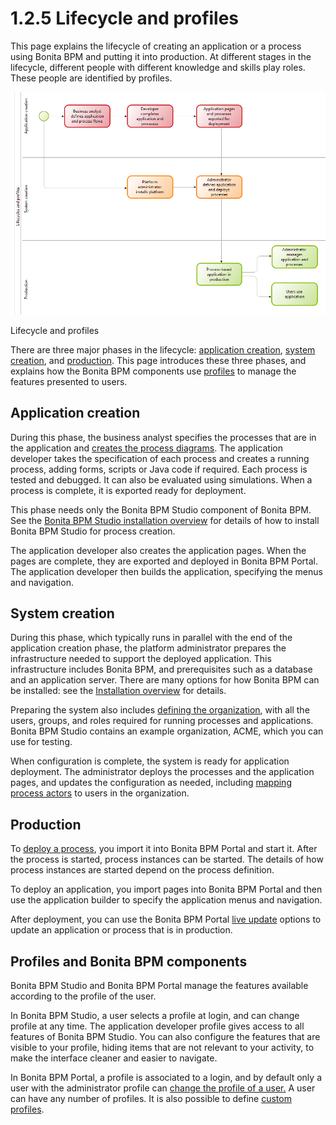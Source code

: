 # 1.2.5 Lifecycle and profiles


This page explains the lifecycle of creating an application or a process using Bonita BPM and putting it into production. At different stages in the
lifecycle, different people with different knowledge and skills play
roles. These people are identified by profiles.



![Lifecycle and profiles diagram](images/images-6_0/lifecycle-app.png)

Lifecycle and profiles


There are three major phases in the lifecycle: [application creation](#process_creation),
[system creation](#system_creation), and [production](#production). This page introduces these three phases, and explains
how the Bonita BPM components use [profiles](#components) to manage the features presented to users.





## Application creation



During this phase, the business analyst specifies the processes that are in the application and
[creates the process diagrams](/diagram-overview-0). The application developer takes the
specification of each process and creates a running process, adding forms, scripts
or Java code if required. Each process is tested and debugged. It
can also be evaluated using simulations. When a process is
complete, it is exported ready for deployment. 


This phase needs only the Bonita BPM Studio component of Bonita BPM.
See the [Bonita BPM Studio installation overview](/bonita-bpm-studio-installation-2) for details of how to install Bonita BPM Studio for process
creation.



The application developer also creates the application pages. When the pages are complete, they are exported and deployed in Bonita BPM Portal. The application developer then builds the application, specifying the menus and navigation.


## System creation

During this phase, which typically runs in parallel with the end
of the application creation phase, the platform administrator prepares
the infrastructure needed to support the deployed application. This
infrastructure includes Bonita BPM, and prerequisites such as a
database and an application server. There are many options for how
Bonita BPM can be installed: see the [Installation overview](/bonita-bpm-installation-overview-0) for details.




Preparing the system also includes [defining the organization](/organization-overview-0), with all the users, groups, and roles
required for running processes and applications. Bonita BPM Studio contains an example organization, ACME, which you can use for
testing.


When configuration is complete, the system is ready for application
deployment. The administrator deploys the processes and the application pages, and updates the configuration as needed, including [mapping process
actors](/actors-1#Mapping_an_actor) to users in the organization.






## Production

To [deploy a process](/processes-0#installanapp), you import it into Bonita BPM Portal and start it. After the process is started, process instances can be started. The details
of how process instances are started depend on the process
definition.


To deploy an application, you import pages into Bonita BPM Portal and then use the application builder to specify the application menus and navigation. 


After deployment, you can use the Bonita BPM Portal [live update](/live-update) options to update an application or process that is in production.


## Profiles and Bonita BPM components

Bonita BPM Studio and Bonita BPM Portal manage the features available
according to the profile of the user.


In Bonita BPM Studio, a user selects a profile at login, and can
change profile at any time. The application developer
profile gives access to all features of Bonita BPM Studio. You can
also configure the features that are visible to your profile,
hiding items that are not relevant to your activity, to make the
interface cleaner and easier to navigate.


In Bonita BPM Portal, a profile is associated to a login, and by
default only a user with the administrator profile can 
[change the profile of a user.](/profiles-overview-2) A user can have any number of profiles. It is also possible to define [custom profiles](/custom-profiles-2).
